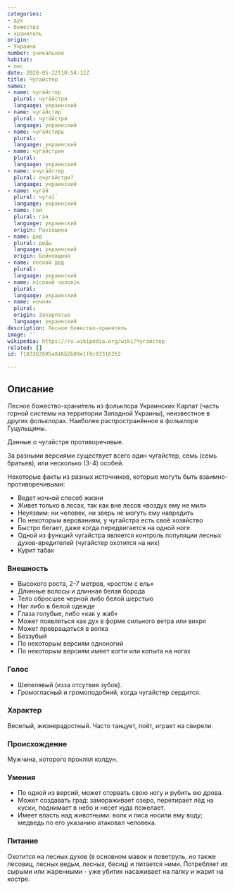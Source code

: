 ```yaml
---
categories:
- дух
- божество
- хранитель
origin:
- Украина
number: уникальное
habitat:
- лес
date: 2020-05-22T10:54:12Z
title: Чугайстер
names:
- name: чуга́йстер
  plural: чуга́йстри
  language: украинский
- name: чуга́йстир
  plural: чуга́йстри
  language: украинский
- name: чуга́йстирь
  plural:
  language: украинский
- name: чуга́йстрин
  plural:
  language: украинский
- name: очуга́йстер
  plural: очуга́йстри?
  language: украинский
- name: чуга́й
  plural: чугаї́
  language: украинский
- name: гай
  plural: га́и
  language: украинский
  origin: Рахівщина
- name: дид
  plural: дид́ы
  language: украинский
  origin: Бойковщина
- name: лесной дед
  plural: 
  language: украинский
- name: лісовий чоловік
  plural: 
  language: украинский
- name: ночник
  plural: 
  origin: Закарпатье
  language: украинский
description: Лесное божество-хранитель
image: ''
wikipedia: https://ru.wikipedia.org/wiki/Чугайстер
related: []
id: f183362605a846b2b09e1f0c93316262

---
```

## Описание

Лесное божество-хранитель из фольклора Украинских Карпат (часть горной системы на территории Западной Украины), неизвестное в других фольклорах. Наиболее распространённое в фольклоре Гуцульщины.

Данные о чугайстре противоречивые.

За разными версиями существует всего один чугайстер, семь (семь братьев), или несколько (3-4) особей.

Некоторые факты из разных источников, которые могуть быть взаимно-противоречивыми:
- Ведет ночной способ жизни
- Живет только в лесах, так как вне лесов «воздух ему не мил»
- Неуязвим: ни человек, ни зверь не могуть ему навредить
- По некоторым верованиям, у чугайстра есть своё хозяйство
- Быстро бегает, даже когда передвигается на одной ноге
- Одной из функций чугайстра является контроль популяции лесных духов-вредителей (чугайстер охотится на них)
- Курит табак

### Внешность

- Высокого роста, 2-7 метров, «ростом с ель»
- Длинные волосы и длинная белая борода
- Тело обросшее черной либо белой шерстью
- Наг либо в белой одежде
- Глаза голубые, либо «как у жаб»
- Может появляться как дух в форме сильного ветра или вихря
- Может превращаться в волка
- Беззубый
- По некоторым версиям одноногий
- По некоторым версиям имеет когти или копыта на ногах

### Голос

- Шепелявый (изза отсутвия зубов).
- Громогласный и громоподобний, когда чугайстер сердится.

### Характер

Веселый, жизнерадостный. Часто танцует, поёт, играет на свирели.

### Происхождение

Мужчина, которого проклял колдун.

### Умения

- По одной из версий, может оторвать свою ногу и рубить ею дрова.
- Может создавать град: замораживает озеро, перетирает лёд на куски, поднимает в небо и несет куда пожелает.
- Имеет власть над животными: волк и лиса носили ему воду; медведь по его указанию атаковал человека.

### Питание

Охотится на лесных духов (в основном мавок и поветруль, но также лесовиц, лесных ведьм, лесных, бесиц) и питается ними. Потребляет их сырыми или жаренными - уже убитих насаживает на палку и жарит на костре.
